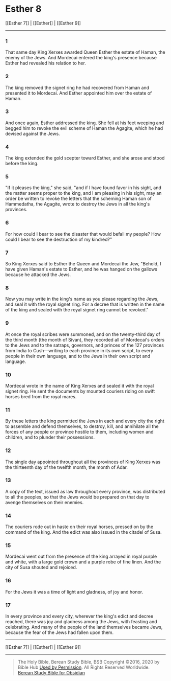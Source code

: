 # Esther 8

[[Esther 7]] | [[Esther]] | [[Esther 9]]

---

### 1
That same day King Xerxes awarded Queen Esther the estate of Haman, the enemy of the Jews. And Mordecai entered the king's presence because Esther had revealed his relation to her.

### 2
The king removed the signet ring he had recovered from Haman and presented it to Mordecai. And Esther appointed him over the estate of Haman.

### 3
And once again, Esther addressed the king. She fell at his feet weeping and begged him to revoke the evil scheme of Haman the Agagite, which he had devised against the Jews.

### 4
The king extended the gold scepter toward Esther, and she arose and stood before the king.

### 5
"If it pleases the king," she said, "and if I have found favor in his sight, and the matter seems proper to the king, and I am pleasing in his sight, may an order be written to revoke the letters that the scheming Haman son of Hammedatha, the Agagite, wrote to destroy the Jews in all the king's provinces.

### 6
For how could I bear to see the disaster that would befall my people? How could I bear to see the destruction of my kindred?"

### 7
So King Xerxes said to Esther the Queen and Mordecai the Jew, "Behold, I have given Haman's estate to Esther, and he was hanged on the gallows because he attacked the Jews.

### 8
Now you may write in the king's name as you please regarding the Jews, and seal it with the royal signet ring. For a decree that is written in the name of the king and sealed with the royal signet ring cannot be revoked."

### 9
At once the royal scribes were summoned, and on the twenty-third day of the third month (the month of Sivan), they recorded all of Mordecai's orders to the Jews and to the satraps, governors, and princes of the 127 provinces from India to Cush—writing to each province in its own script, to every people in their own language, and to the Jews in their own script and language.

### 10
Mordecai wrote in the name of King Xerxes and sealed it with the royal signet ring. He sent the documents by mounted couriers riding on swift horses bred from the royal mares.

### 11
By these letters the king permitted the Jews in each and every city the right to assemble and defend themselves, to destroy, kill, and annihilate all the forces of any people or province hostile to them, including women and children, and to plunder their possessions.

### 12
The single day appointed throughout all the provinces of King Xerxes was the thirteenth day of the twelfth month, the month of Adar.

### 13
A copy of the text, issued as law throughout every province, was distributed to all the peoples, so that the Jews would be prepared on that day to avenge themselves on their enemies.

### 14
The couriers rode out in haste on their royal horses, pressed on by the command of the king. And the edict was also issued in the citadel of Susa.

### 15
Mordecai went out from the presence of the king arrayed in royal purple and white, with a large gold crown and a purple robe of fine linen. And the city of Susa shouted and rejoiced.

### 16
For the Jews it was a time of light and gladness, of joy and honor.

### 17
In every province and every city, wherever the king's edict and decree reached, there was joy and gladness among the Jews, with feasting and celebrating. And many of the people of the land themselves became Jews, because the fear of the Jews had fallen upon them.

---

[[Esther 7]] | [[Esther]] | [[Esther 9]]

---

> The Holy Bible, Berean Study Bible, BSB
> Copyright &copy;2016, 2020 by Bible Hub
> [Used by Permission](https://berean.bible/terms.htm). All Rights Reserved Worldwide.
> [Berean Study Bible for Obsidian](https://github.com/gapmiss/berean-study-bible-for-obsidian)

